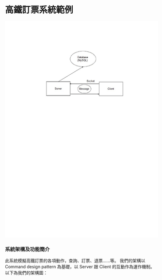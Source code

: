 # 高鐵訂票系統範例

![](./img/sturcture.png)
### 系統架構及功能簡介
此系統模擬高鐵訂票的各項動作，查詢、訂票、退票......等。
我們的架構以 Command design pattern 為基礎，以 Server 跟 Client 的互動作為運作機制。 
以下為我們的架構圖：
